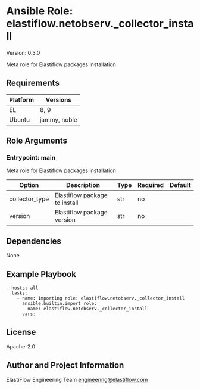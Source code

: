 <!-- BEGIN_ANSIBLE_DOCS -->
# Ansible Role: elastiflow.netobserv._collector_install
Version: 0.3.0

Meta role for Elastiflow packages installation


## Requirements

| Platform | Versions |
| -------- | -------- |
| EL | 8, 9 |
| Ubuntu | jammy, noble |

## Role Arguments


### Entrypoint: main

Meta role for Elastiflow packages installation


|Option|Description|Type|Required|Default|
|---|---|---|---|---|
| collector_type | Elastiflow package to install | str | no |  |
| version | Elastiflow package version | str | no |  |



## Dependencies
None.

## Example Playbook

```
- hosts: all
  tasks:
    - name: Importing role: elastiflow.netobserv._collector_install
      ansible.builtin.import_role:
        name: elastiflow.netobserv._collector_install
      vars:
```

## License

Apache-2.0

## Author and Project Information
ElastiFlow Engineering Team <engineering@elastiflow.com>

<!-- END_ANSIBLE_DOCS -->

